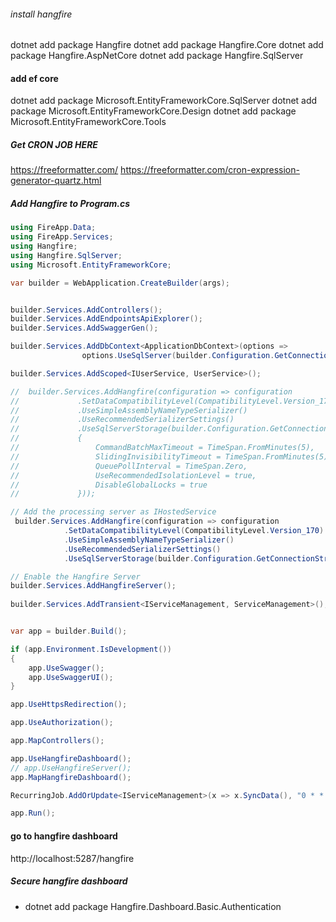 ###### install hangfire
dotnet add package Hangfire
dotnet add package Hangfire.Core
dotnet add package Hangfire.AspNetCore
dotnet add package Hangfire.SqlServer


#### add ef core
dotnet add package Microsoft.EntityFrameworkCore.SqlServer
dotnet add package Microsoft.EntityFrameworkCore.Design
dotnet add package Microsoft.EntityFrameworkCore.Tools



<!-- dotnet add package Hangfire.Storage.SQLite -->
##### Get CRON JOB HERE
https://freeformatter.com/
https://freeformatter.com/cron-expression-generator-quartz.html



##### Add Hangfire to Program.cs
```csharp
using FireApp.Data;
using FireApp.Services;
using Hangfire;
using Hangfire.SqlServer;
using Microsoft.EntityFrameworkCore;

var builder = WebApplication.CreateBuilder(args);


builder.Services.AddControllers();
builder.Services.AddEndpointsApiExplorer();
builder.Services.AddSwaggerGen();

builder.Services.AddDbContext<ApplicationDbContext>(options =>
                options.UseSqlServer(builder.Configuration.GetConnectionString("DefaultConnection")));

builder.Services.AddScoped<IUserService, UserService>();

//  builder.Services.AddHangfire(configuration => configuration
//             .SetDataCompatibilityLevel(CompatibilityLevel.Version_170)
//             .UseSimpleAssemblyNameTypeSerializer()
//             .UseRecommendedSerializerSettings()
//             .UseSqlServerStorage(builder.Configuration.GetConnectionString("DefaultConnection"), new SqlServerStorageOptions
//             {
//                 CommandBatchMaxTimeout = TimeSpan.FromMinutes(5),
//                 SlidingInvisibilityTimeout = TimeSpan.FromMinutes(5),
//                 QueuePollInterval = TimeSpan.Zero,
//                 UseRecommendedIsolationLevel = true,
//                 DisableGlobalLocks = true
//             }));

// Add the processing server as IHostedService
 builder.Services.AddHangfire(configuration => configuration
            .SetDataCompatibilityLevel(CompatibilityLevel.Version_170)
            .UseSimpleAssemblyNameTypeSerializer()
            .UseRecommendedSerializerSettings()
            .UseSqlServerStorage(builder.Configuration.GetConnectionString("DefaultConnection")));

// Enable the Hangfire Server
builder.Services.AddHangfireServer();
        
builder.Services.AddTransient<IServiceManagement, ServiceManagement>();


var app = builder.Build();

if (app.Environment.IsDevelopment())
{
    app.UseSwagger();
    app.UseSwaggerUI();
}

app.UseHttpsRedirection();

app.UseAuthorization();

app.MapControllers();

app.UseHangfireDashboard();
// app.UseHangfireServer();
app.MapHangfireDashboard();

RecurringJob.AddOrUpdate<IServiceManagement>(x => x.SyncData(), "0 * * ? * *"); // every minute

app.Run();
```


#### go to hangfire dashboard
http://localhost:5287/hangfire


##### Secure hangfire dashboard
- dotnet add package Hangfire.Dashboard.Basic.Authentication
